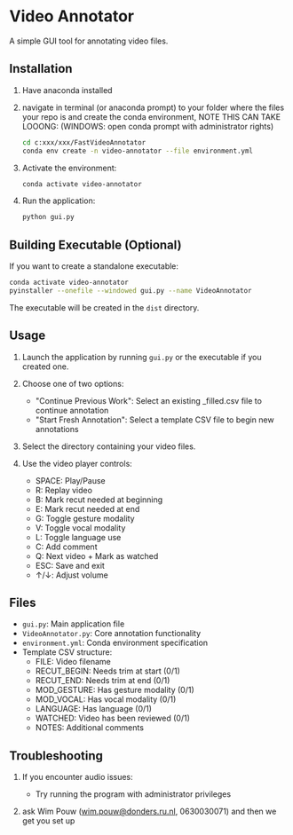 # Video Annotator

A simple GUI tool for annotating video files.

## Installation

1. Have anaconda installed

2. navigate in terminal (or anaconda prompt) to your folder where the files your repo is and create the conda environment, NOTE THIS CAN TAKE LOOONG: (WINDOWS: open conda prompt with administrator rights)
   ```bash
   cd c:xxx/xxx/FastVideoAnnotator
   conda env create -n video-annotator --file environment.yml
   ```

3. Activate the environment:
   ```bash
   conda activate video-annotator
   ```

4. Run the application:
   ```bash
   python gui.py
   ```

## Building Executable (Optional)

If you want to create a standalone executable:

```bash
conda activate video-annotator
pyinstaller --onefile --windowed gui.py --name VideoAnnotator
```

The executable will be created in the `dist` directory.

## Usage

1. Launch the application by running `gui.py` or the executable if you created one.

2. Choose one of two options:
   - "Continue Previous Work": Select an existing _filled.csv file to continue annotation
   - "Start Fresh Annotation": Select a template CSV file to begin new annotations

3. Select the directory containing your video files.

4. Use the video player controls:
   - SPACE: Play/Pause
   - R: Replay video
   - B: Mark recut needed at beginning
   - E: Mark recut needed at end
   - G: Toggle gesture modality
   - V: Toggle vocal modality
   - L: Toggle language use
   - C: Add comment
   - Q: Next video + Mark as watched
   - ESC: Save and exit
   - ↑/↓: Adjust volume

## Files

- `gui.py`: Main application file
- `VideoAnnotator.py`: Core annotation functionality
- `environment.yml`: Conda environment specification
- Template CSV structure:
  - FILE: Video filename
  - RECUT_BEGIN: Needs trim at start (0/1)
  - RECUT_END: Needs trim at end (0/1)
  - MOD_GESTURE: Has gesture modality (0/1)
  - MOD_VOCAL: Has vocal modality (0/1)
  - LANGUAGE: Has language (0/1)
  - WATCHED: Video has been reviewed (0/1)
  - NOTES: Additional comments

## Troubleshooting

1. If you encounter audio issues:
   - Try running the program with administrator privileges

2. ask Wim Pouw (wim.pouw@donders.ru.nl, 0630030071) and then we get you set up